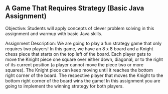 ## A Game That Requires Strategy (Basic Java Assignment)

Objective: Students will apply concepts of clever problem solving in this assignment and warmup
with basic Java skills.

Assignment Description: We are going to play a fun strategy game that only requires two
players! In this game, we have an 8 x 8 board and a Knight chess piece that starts on the top left
of the board. Each player gets to move the Knight piece one square over either down, diagonal,
or to the right of its current position (a player cannot move the piece two or more squares). The
Knight piece can keep moving until it reaches the bottom right corner of the board. The
respective player that moves the Knight to the bottom right corner of the board wins the game! In
this assignment you are going to implement the winning strategy for both players.